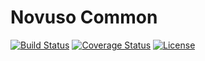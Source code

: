 # Novuso Common

[![Build Status](https://travis-ci.org/novuso/common.svg?branch=develop)](https://travis-ci.org/novuso/common)
[![Coverage Status](https://coveralls.io/repos/novuso/common/badge.svg?branch=develop&service=github)](https://coveralls.io/github/novuso/common?branch=develop)
[![License](https://poser.pugx.org/novuso/system/license)](https://packagist.org/packages/novuso/system)

